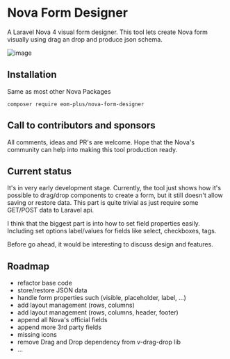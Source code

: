 # Nova Form Designer
A Laravel Nova 4 visual form designer. This tool lets create Nova form visually using drag an drop and produce json schema. 

![image](https://user-images.githubusercontent.com/188766/206865028-7b7748ff-ca61-4daf-bb01-629140f54ade.png)

## Installation
Same as most other Nova Packages

```
composer require eom-plus/nova-form-designer
```
## Call to contributors and sponsors
All comments, ideas and PR's are welcome. Hope that the Nova's community can help into making this tool production ready.

## Current status
It's in very early development stage.  Currently, the tool just shows how it's possible to drag/drop components to create a form, but it still doesn't allow saving or restore data. This part is quite trivial as just require some GET/POST data to Laravel api. 

I think that the biggest part is into how to set field properties easily. Including set options label/values for fields like select, checkboxes, tags.

Before go ahead, it would be interesting to discuss design and features.


## Roadmap
- refactor base code
- store/restore JSON data
- handle form properties such (visible, placeholder, label, ...)
- add layout management (rows, columns)
- add layout management (rows, columns, header, footer)
- append all Nova's official fields
- append more 3rd party fields
- missing icons
- remove Drag and Drop dependency from v-drag-drop lib
- ...
